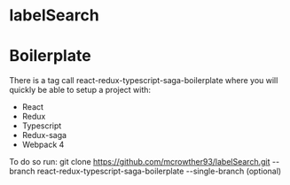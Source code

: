 # labelSearch



# Boilerplate 

There is a tag call react-redux-typescript-saga-boilerplate where you will quickly be able to setup a project with:
* React
* Redux
* Typescript
* Redux-saga
* Webpack 4

To do so run:
git clone https://github.com/mcrowther93/labelSearch.git --branch react-redux-typescript-saga-boilerplate --single-branch <ProjectFile>(optional)
  
  
